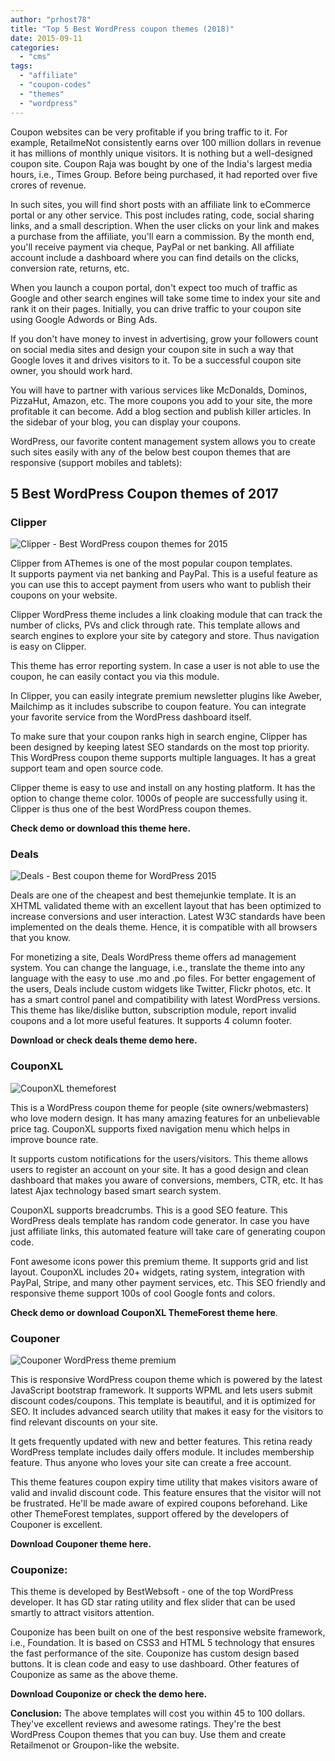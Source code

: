 ```yaml
---
author: "prhost78"
title: "Top 5 Best WordPress coupon themes (2018)"
date: 2015-09-11
categories: 
  - "cms"
tags: 
  - "affiliate"
  - "coupon-codes"
  - "themes"
  - "wordpress"
---
```


Coupon websites can be very profitable if you bring traffic to it. For example, RetailmeNot consistently earns over 100 million dollars in revenue it has millions of monthly unique visitors. It is nothing but a well-designed coupon site. Coupon Raja was bought by one of the India's largest media hours, i.e., Times Group. Before being purchased, it had reported over five crores of revenue.

In such sites, you will find short posts with an affiliate link to eCommerce portal or any other service. This post includes rating, code, social sharing links, and a small description. When the user clicks on your link and makes a purchase from the affiliate, you'll earn a commission. By the month end, you'll receive payment via cheque, PayPal or net banking. All affiliate account include a dashboard where you can find details on the clicks, conversion rate, returns, etc.

When you launch a coupon portal, don't expect too much of traffic as Google and other search engines will take some time to index your site and rank it on their pages. Initially, you can drive traffic to your coupon site using Google Adwords or Bing Ads.

If you don't have money to invest in advertising, grow your followers count on social media sites and design your coupon site in such a way that Google loves it and drives visitors to it. To be a successful coupon site owner, you should work hard.

You will have to partner with various services like McDonalds, Dominos, PizzaHut, Amazon, etc. The more coupons you add to your site, the more profitable it can become. Add a blog section and publish killer articles. In the sidebar of your blog, you can display your coupons.

WordPress, our favorite content management system allows you to create such sites easily with any of the below best coupon themes that are responsive (support mobiles and tablets):

## 5 Best WordPress Coupon themes of 2017

### Clipper

![Clipper - Best WordPress coupon themes for 2015](images/Clipper-WordPress-coupon-theme.jpg)

Clipper from AThemes is one of the most popular coupon templates. It supports payment via net banking and PayPal. This is a useful feature as you can use this to accept payment from users who want to publish their coupons on your website.

Clipper WordPress theme includes a link cloaking module that can track the number of clicks, PVs and click through rate. This template allows and search engines to explore your site by category and store. Thus navigation is easy on Clipper.

This theme has error reporting system. In case a user is not able to use the coupon, he can easily contact you via this module.

In Clipper, you can easily integrate premium newsletter plugins like Aweber, Mailchimp as it includes subscribe to coupon feature. You can integrate your favorite service from the WordPress dashboard itself.

To make sure that your coupon ranks high in search engine, Clipper has been designed by keeping latest SEO standards on the most top priority. This WordPress coupon theme supports multiple languages. It has a great support team and open source code.

Clipper theme is easy to use and install on any hosting platform. It has the option to change theme color. 1000s of people are successfully using it. Clipper is thus one of the best WordPress coupon themes.

**Check demo or download this theme here.**

### Deals

![Deals - Best coupon theme for WordPress 2015](images/Deals-WordPress-coupon-theme.jpg)

Deals are one of the cheapest and best themejunkie template. It is an XHTML validated theme with an excellent layout that has been optimized to increase conversions and user interaction. Latest W3C standards have been implemented on the deals theme. Hence, it is compatible with all browsers that you know.

For monetizing a site, Deals WordPress theme offers ad management system. You can change the language, i.e., translate the theme into any language with the easy to use .mo and .po files. For better engagement of the users, Deals include custom widgets like Twitter, Flickr photos, etc. It has a smart control panel and compatibility with latest WordPress versions. This theme has like/dislike button, subscription module, report invalid coupons and a lot more useful features. It supports 4 column footer.

**Download or check deals theme demo here.**

### CouponXL

![CouponXL themeforest](images/CouponXL-themeforest.jpg)

This is a WordPress coupon theme for people (site owners/webmasters) who love modern design. It has many amazing features for an unbelievable price tag. CouponXL supports fixed navigation menu which helps in improve bounce rate.

It supports custom notifications for the users/visitors. This theme allows users to register an account on your site. It has a good design and clean dashboard that makes you aware of conversions, members, CTR, etc. It has latest Ajax technology based smart search system.

CouponXL supports breadcrumbs. This is a good SEO feature. This WordPress deals template has random code generator. In case you have just affiliate links, this automated feature will take care of generating coupon code.

Font awesome icons power this premium theme. It supports grid and list layout. CouponXL includes 20+ widgets, rating system, integration with PayPal, Stripe, and many other payment services, etc. This SEO friendly and responsive theme support 100s of cool Google fonts and colors.

**Check demo or download CouponXL ThemeForest theme here**.

### Couponer

![Couponer WordPress theme premium](images/Couponer-WordPress-theme-premium.jpg)

This is responsive WordPress coupon theme which is powered by the latest JavaScript bootstrap framework. It supports WPML and lets users submit discount codes/coupons. This template is beautiful, and it is optimized for SEO. It includes advanced search utility that makes it easy for the visitors to find relevant discounts on your site.

It gets frequently updated with new and better features. This retina ready WordPress template includes daily offers module. It includes membership feature. Thus anyone who loves your site can create a free account.

This theme features coupon expiry time utility that makes visitors aware of valid and invalid discount code. This feature ensures that the visitor will not be frustrated. He'll be made aware of expired coupons beforehand. Like other ThemeForest templates, support offered by the developers of Couponer is excellent.

**Download Couponer theme here.**

### Couponize:

This theme is developed by BestWebsoft - one of the top WordPress developer. It has GD star rating utility and flex slider that can be used smartly to attract visitors attention.

Couponize has been built on one of the best responsive website framework, i.e., Foundation. It is based on CSS3 and HTML 5 technology that ensures the fast performance of the site. Couponize has custom design based buttons. It is clean code and easy to use dashboard. Other features of Couponize as same as the above theme.

**Download Couponize or check the demo here.**

**Conclusion:** The above templates will cost you within 45 to 100 dollars. They've excellent reviews and awesome ratings. They're the best WordPress Coupon themes that you can buy. Use them and create Retailmenot or Groupon-like the website.
